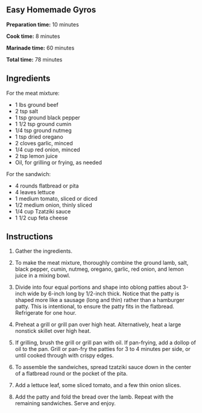 ## Easy Homemade Gyros

**Preparation time:** 10 minutes

**Cook time:** 8 minutes

**Marinade time:** 60 minutes

**Total time:** 78 minutes

## Ingredients

For the meat mixture:

- 1 lbs ground beef
- 2 tsp salt
- 1 tsp ground black pepper
- 1 1/2 tsp ground cumin
- 1/4 tsp ground nutmeg
- 1 tsp dried oregano
- 2 cloves garlic, minced
- 1/4 cup red onion, minced
- 2 tsp lemon juice
- Oil, for grilling or frying, as needed

For the sandwich:

- 4 rounds flatbread or pita
- 4 leaves lettuce
- 1 medium tomato, sliced or diced
- 1/2 medium onion, thinly sliced
- 1/4 cup Tzatziki sauce
- 1 1/2 cup feta cheese

## Instructions

1. Gather the ingredients.

2. To make the meat mixture, thoroughly combine the ground lamb, salt, black pepper, cumin, nutmeg, oregano, garlic, red onion, and lemon juice in a mixing bowl.

3. Divide into four equal portions and shape into oblong patties about 3-inch wide by 6-inch long by 1/2-inch thick. Notice that the patty is shaped more like a sausage (long and thin) rather than a hamburger patty. This is intentional, to ensure the patty fits in the flatbread. Refrigerate for one hour.

4. Preheat a grill or grill pan over high heat. Alternatively, heat a large nonstick skillet over high heat.

5. If grilling, brush the grill or grill pan with oil. If pan-frying, add a dollop of oil to the pan. Grill or pan-fry the patties for 3 to 4 minutes per side, or until cooked through with crispy edges.

6. To assemble the sandwiches, spread tzatziki sauce down in the center of a flatbread round or the pocket of the pita.

7. Add a lettuce leaf, some sliced tomato, and a few thin onion slices.

8. Add the patty and fold the bread over the lamb. Repeat with the remaining sandwiches. Serve and enjoy.
